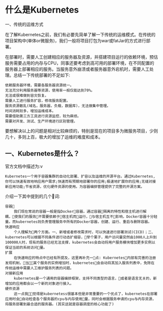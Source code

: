 # 什么是Kubernetes

一、传统的运维方式

在了解Kubernetes之前，我们有必要先简单了解一下传统的运维模式。在传统的项目架构中(单体or微服务)，我们一般将项目打包为war或fatJar的方式进行部署。

在部署时，需要人工创建相应的服务器及资源，并搭建项目运行的依赖环境，预估服务需要占用的内存与CPU，同事还要考虑到高可用的部署环境，在不同配置的服务器上部署相应的服务。当服务意外崩溃或者服务器意外宕机时，需要人工处理。总结一下传统部署的不足如下:

    依赖服务器环境，需要各服务器资源统一。
    无法充分利用服务器等资源，使用率一般仅能达到70%。
    无法或很难做到容灾恢复。
    需要人工进行服务扩容，修改服务配置。
    服务资源散乱(域名，服务器，负载，数据库)，无法做集中管理。
    时间消耗较多，增加运维成本。
    需要借助第三方工具进行资源监控，较为麻烦。
    需要对开发、测试、生产环境进行区别管理。

要想解决以上的问题是相对比较麻烦的，特别是现在的项目多为微服务项目，少则几十，多则上百，极大的增加了运维的难度和成本。

## 一、Kubernetes是什么？

官方文档中描述为:v

    Kubernetes一个用于容器集群的自动化部署、扩容以及运维的开源平台。通过Kubernetes,你可以快速有效地响应用户需求;快速而有预期地部署你的应用;极速地扩展你的应用;无缝对接新应用功能;节省资源，优化硬件资源的使用。为容器编排管理提供了完整的开源方案。

介绍一下其中提到的几个词:

    容器
        我们现在常说的容器一般是指Docker容器，通过容器隔离的特性和宿主机进行解耦，使我们的服务不需要依赖于宿主机而运行，与宿主机互不影响，Docker容器十分轻量。而kubernetes则负责管理服务中所有的Docker容器，创建、运行、重启与删除容器。
    快速响应
        个人理解为两个方面。一、新增或者修改需求时，可以快速进行部署测试(CICD)；二、kubernetes可以根据不同条件进行动态扩缩容，举个栗子，用户访问量突然由1000人上升到100000人时，现有的服务已经无法支撑，kubernetes会自动将用户服务模块增加更多实例以保证当前的系统访问量。
    扩展
        在快速响应的特点中已经有所提及，这里再补充一点: Kubernetes内部有完善的注册发现机制，当某个服务的实例增加时，kubernetes会自动将其加入服务列表中，免除在传统运维中需要人工维护服务列表的问题。
    对接新应用
        kubernetes是一个通用的容器编排框架，支持不同类型的语言，或者是语言无关的，新增加的应用都会以一个新的对象进行接入。
    硬件资源
        这一点我觉得是kubernetess很基本但是非常重要的一个优点了，kubernetes在部署应用时会自动检查各个服务器的cpu与内存使用量，同时会根据服务申请的cpu与内存资源，将服务部署到最合适的服务器。(其实这就是容器调度的核心功能了)
